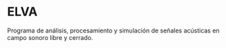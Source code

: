 # ELVA
Programa de análisis, procesamiento y simulación de señales acústicas en campo sonoro libre y cerrado.
